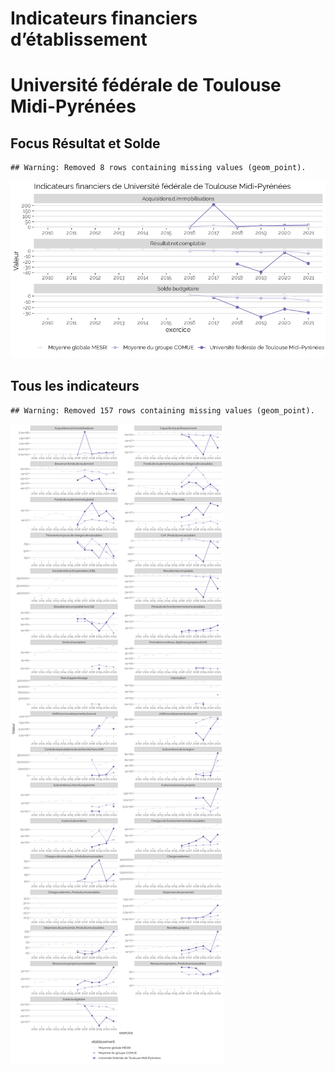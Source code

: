 Indicateurs financiers d’établissement
================

# Université fédérale de Toulouse Midi-Pyrénées

## Focus Résultat et Solde

    ## Warning: Removed 8 rows containing missing values (geom_point).

![](université_fédérale_de_toulouse_midi_pyrénées_files/figure-gfm/etab.focus-1.png)<!-- -->

## Tous les indicateurs

    ## Warning: Removed 157 rows containing missing values (geom_point).

![](université_fédérale_de_toulouse_midi_pyrénées_files/figure-gfm/etab-1.png)<!-- -->
